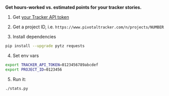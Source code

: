 **Get hours-worked vs. estimated points for your tracker stories.**




1. Get [your Tracker API token](https://www.pivotaltracker.com/profile)

2. Get a project ID, i.e. `https://www.pivotaltracker.com/n/projects/NUMBER`

3. Install dependencies
  ```bash
  pip install --upgrade pytz requests
  ```
  
4. Set env vars
  ```bash
  export TRACKER_API_TOKEN=0123456789abcdef
  export PROJECT_ID=0123456
  ```

5. Run it:
  ```bash
  ./stats.py
  ```
